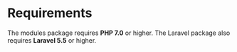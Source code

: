 # Requirements

The modules package requires **PHP 7.0** or higher. The Laravel package also requires **Laravel 5.5** or higher.
